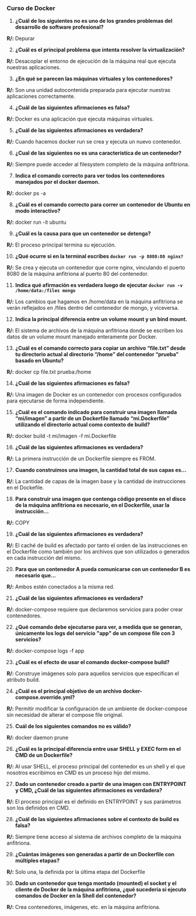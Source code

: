 ### Curso de Docker

1. **¿Cuál de los siguientes no es uno de los grandes problemas del desarrollo de software profesional?**

**R/:** Depurar

2. **¿Cuál es el principal problema que intenta resolver la virtualización?**

**R/:** Desacoplar el entorno de ejecución de la máquina real que ejecuta nuestras aplicaciones.

3. **¿En qué se parecen las máquinas virtuales y los contenedores?**

**R/:** Son una unidad autocontenida preparada para ejecutar nuestras aplicaciones correctamente.

4. **¿Cuál de las siguientes afirmaciones es falsa?**

**R/:** Docker es una aplicación que ejecuta máquinas virtuales.

5. **¿Cuál de las siguientes afirmaciones es verdadera?**

**R/:** Cuando hacemos docker run se crea y ejecuta un nuevo contenedor.

6. **¿Cual de las siguientes no es una característica de un contenedor?**

**R/:** Siempre puede acceder al filesystem completo de la máquina anfitriona.

7. **Indica el comando correcto para ver todos los contenedores manejados por el docker daemon.**

**R/:** docker ps -a

8. **¿Cuál es el comando correcto para correr un contenedor de Ubuntu en modo interactivo?**

**R/:** docker run -it ubuntu

9. **¿Cuál es la causa para que un contenedor se detenga?**

**R/:** El proceso principal termina su ejecución.

10. **¿Qué ocurre si en la terminal escribes `docker run -p 8080:80 nginx?`**

**R/:** Se crea y ejecuta un contenedor que corre nginx, vinculando el puerto 8080 de la máquina anfitriona al puerto 80 del contenedor.

11. **Indica qué afirmación es verdadera luego de ejecutar `docker run -v /home/data:/files mongo`**

**R/:** Los cambios que hagamos en /home/data en la máquina anfitriona se verán reflejados en /files dentro del contenedor de mongo, y viceversa.

12. **Indica la principal diferencia entre un volume mount y un bind mount.**

**R/:** El sistema de archivos de la máquina anfitriona donde se escriben los datos de un volume mount manejado enteramente por Docker.

13. **¿Cuál es el comando correcto para copiar un archivo “file.txt” desde tu directorio actual al directorio “/home” del contenedor “prueba” basado en Ubuntu?**

**R/:** docker cp file.txt prueba:/home

14. **¿Cuál de las siguientes afirmaciones es falsa?**

**R/:** Una imagen de Docker es un contenedor con procesos configurados para ejecutarse de forma independiente.

15. **¿Cuál es el comando indicado para construir una imagen llamada “mi/imagen” a partir de un Dockerfile llamado “mi.Dockerfile” utilizando el directorio actual como contexto de build?**

**R/:** docker build -t mi/imagen -f mi.Dockerfile

16. **¿Cuál de las siguientes afirmaciones es verdadera?**

**R/:** La primera instrucción de un Dockerfile siempre es FROM.

17. **Cuando construimos una imagen, la cantidad total de sus capas es...**

**R/:** La cantidad de capas de la imagen base y la cantidad de instrucciones en el Dockefile.

18. **Para construir una imagen que contenga código presente en el disco de la máquina anfitriona es necesario, en el Dockerfile, usar la instrucción…**

**R/:** COPY

19. **¿Cuál de las siguientes afirmaciones es verdadera?**

**R/:**  El caché de build es afectado por tanto el orden de las instrucciones en el Dockerfile como también por los archivos que son utilizados o generados en cada instrucción del mismo.

20. **Para que un contenedor A pueda comunicarse con un contenedor B es necesario que...**

**R/:**  Ambos estén conectados a la misma red.

21. **¿Cuál de las siguientes afirmaciones es verdadera?**

**R/:** docker-compose requiere que declaremos servicios para poder crear contenedores.

22. **¿Qué comando debe ejecutarse para ver, a medida que se generan, únicamente los logs del servicio "app" de un compose file con 3 servicios?**

**R/:** docker-compose logs -f app

23. **¿Cuál es el efecto de usar el comando docker-compose build?**

**R/:** Construye imágenes solo para aquellos servicios que especifican el atributo build.

24. **¿Cuál es el principal objetivo de un archivo docker-compose.override.yml?**

**R/:** Permitir modificar la configuración de un ambiente de docker-compose sin necesidad de alterar el compose file original.

25. **Cuál de los siguientes comandos no es válido?**

**R/:** docker daemon prune

26. **¿Cuál es la principal diferencia entre usar SHELL y EXEC form en el CMD de un Dockerfile?**

**R/:** Al usar SHELL, el proceso principal del contenedor es un shell y el que nosotros escribimos en CMD es un proceso hijo del mismo.

27. **Dado un contenedor creado a partir de una imagen con ENTRYPOINT y CMD, ¿Cuál de las siguientes afirmaciones es verdadera?**

**R/:** El proceso principal es el definido en ENTRYPOINT y sus parámetros son los definidos en CMD.

28. **¿Cuál de las siguientes afirmaciones sobre el contexto de build es falsa?**

**R/:** Siempre tiene acceso al sistema de archivos completo de la máquina anfitriona.

29. **¿Cuántas imágenes son generadas a partir de un Dockerfile con múltiples etapas?**

**R/:** Solo una, la definida por la última etapa del Dockerfile

30. **Dado un contenedor que tenga montado (mounted) el socket y el cliente de Docker de la máquina anfitriona, ¿qué sucedería si ejecuto comandos de Docker en la Shell del contenedor?**

**R/:** Crea contenedores, imágenes, etc. en la máquina anfitriona.